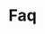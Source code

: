 <!-- Space: Kubernetes101 -->
<!-- Parent: Project -->
<!-- Title: Faq -->

<!-- Label: Faq -->
<!-- Include: docs/disclaimer.md -->
<!-- Include: ac:toc -->

# Faq
